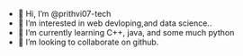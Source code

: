 - 👋 Hi, I’m @prithvi07-tech
- 👀 I’m interested in web devloping,and data science..
- 🌱 I’m currently learning C++, java, and some much python
- 💞️ I’m looking to collaborate on github. 

